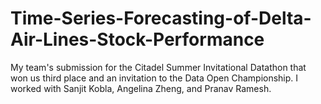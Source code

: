 # Time-Series-Forecasting-of-Delta-Air-Lines-Stock-Performance
My team's submission for the Citadel Summer Invitational Datathon that won us third place and an invitation to the Data Open Championship. I worked with Sanjit Kobla, Angelina Zheng, and Pranav Ramesh.

